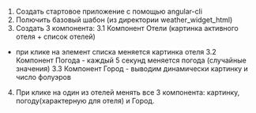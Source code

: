 1. Создать стартовое приложение с помощью angular-cli
2. Полючить базовый шабон (из директории weather_widget_html)
3. Создать 3 компонента:
  3.1 Компонент Отели (картинка активного отеля + список отелей)
  - при клике на элемент списка меняется картинка отеля
  3.2 Компонент Погода - каждый 5 секунд меняется погода (случайные значения)
  3.3 Компонент Город - выводим динамически картинку и число фолуэров
4. При клике на один из отелей менять все 3 компонента: картинку,
погоду(характерную для отеля) и Город.